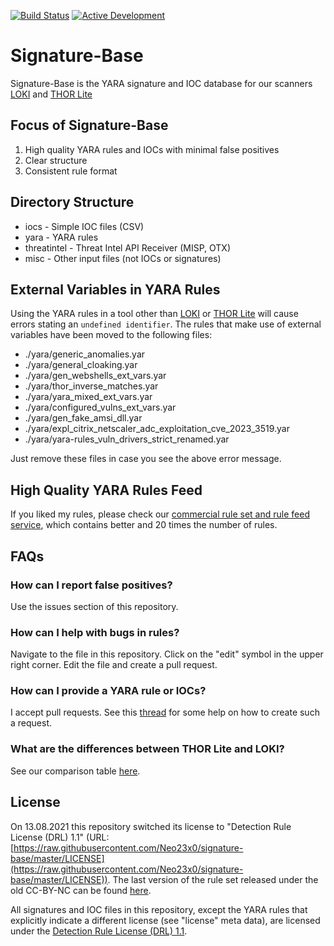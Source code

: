 [![Build Status](https://travis-ci.org/Neo23x0/signature-base.svg?branch=master)](https://travis-ci.org/Neo23x0/signature-base) [![Active Development](https://img.shields.io/badge/Maintenance%20Level-Actively%20Developed-brightgreen.svg)](https://gist.github.com/cheerfulstoic/d107229326a01ff0f333a1d3476e068d)


# Signature-Base

Signature-Base is the YARA signature and IOC database for our scanners [LOKI](https://github.com/Neo23x0/Loki) and [THOR Lite](https://www.nextron-systems.com/thor-lite/)

## Focus of Signature-Base

1. High quality YARA rules and IOCs with minimal false positives
2. Clear structure
3. Consistent rule format

## Directory Structure

- iocs - Simple IOC files (CSV)
- yara - YARA rules
- threatintel - Threat Intel API Receiver (MISP, OTX)
- misc - Other input files (not IOCs or signatures)

## External Variables in YARA Rules

Using the YARA rules in a tool other than [LOKI](https://github.com/Neo23x0/Loki) or [THOR Lite](https://www.nextron-systems.com/thor-lite/) will cause errors stating an `undefined identifier`. The rules that make use of external variables have been moved to the following files:

- ./yara/generic_anomalies.yar
- ./yara/general_cloaking.yar
- ./yara/gen_webshells_ext_vars.yar
- ./yara/thor_inverse_matches.yar
- ./yara/yara_mixed_ext_vars.yar
- ./yara/configured_vulns_ext_vars.yar
- ./yara/gen_fake_amsi_dll.yar
- ./yara/expl_citrix_netscaler_adc_exploitation_cve_2023_3519.yar
- ./yara/yara-rules_vuln_drivers_strict_renamed.yar
<!-- When adding entries, also update .github/workflows/yara-assemble.yml -->
Just remove these files in case you see the above error message.

## High Quality YARA Rules Feed

If you liked my rules, please check our [commercial rule set and rule feed service](https://www.nextron-systems.com/2018/12/21/yara-rule-sets-and-rule-feed/), which contains better and 20 times the number of rules.

## FAQs

### How can I report false positives?

Use the issues section of this repository.

### How can I help with bugs in rules?

Navigate to the file in this repository. Click on the "edit" symbol in the upper right corner. Edit the file and create a pull request.

### How can I provide a YARA rule or IOCs?

I accept pull requests. See this [thread](https://twitter.com/cyb3rops/status/1320657673742897153) for some help on how to create such a request. 

### What are the differences between THOR Lite and LOKI?

See our comparison table [here](https://www.nextron-systems.com/compare-our-scanners/).

## License

On 13.08.2021 this repository switched its license to "Detection Rule License (DRL) 1.1" (URL: [https://raw.githubusercontent.com/Neo23x0/signature-base/master/LICENSE](https://raw.githubusercontent.com/Neo23x0/signature-base/master/LICENSE)). The last version of the rule set released under the old CC-BY-NC can be found [here](https://github.com/Neo23x0/signature-base/releases/tag/v2.0).

All signatures and IOC files in this repository, except the YARA rules that explicitly indicate a different license (see "license" meta data), are licensed under the [Detection Rule License (DRL) 1.1](https://raw.githubusercontent.com/Neo23x0/signature-base/master/LICENSE).
